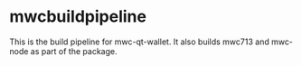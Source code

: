 # mwcbuildpipeline

This is the build pipeline for mwc-qt-wallet. It also builds mwc713 and mwc-node as part of the package.
